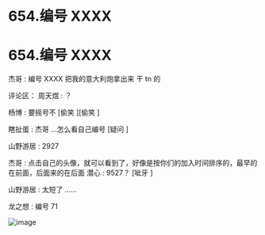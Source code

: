 # 654.编号 XXXX

# 654.编号 XXXX

杰哥 : 编号 XXXX 把我的意大利炮拿出来 干 tn 的

评论区： 周天煜 : ？

杨博 : 要摇号不 [偷笑 ][偷笑 ]

瞎扯蛋 : 杰哥 …怎么看自己编号 [疑问 ]

山野游居 : 2927

杰哥 : 点击自己的头像，就可以看到了，好像是按你们的加入时间排序的，最早的在前面，后面来的在后面 潜心 : 9527？ [呲牙 ]

山野游居 : 太短了 ……

龙之想 : 编号 71

![image](img/Image_190.png)